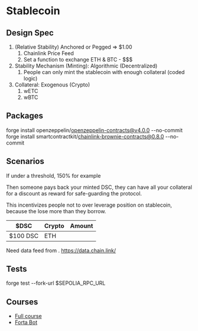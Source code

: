# Stablecoin

## Design Spec

1. (Relative Stability) Anchored or Pegged => $1.00
   1. Chainlink Price Feed
   2. Set a function to exchange ETH & BTC - $$$
2. Stability Mechanism (Minting): Algorithmic (Decentralized)
   1. People can only mint the stablecoin with enough collateral (coded logic)
3. Collateral: Exogenous (Crypto)
   1. wETC
   2. wBTC

## Packages

forge install openzeppelin/openzeppelin-contracts@v4.0.0 --no-commit
forge install smartcontractkit/chainlink-brownie-contracts@0.8.0 --no-commit

## Scenarios

If under a threshold, 150% for example

Then someone pays back your minted DSC, they can have all your collateral for a discount as reward for safe-guarding the protocol.

This incentivizes people not to over leverage position on stablecoin, because the lose more than they borrow.

| $DSC     | Crypto | Amount |
| -------- | ------ | ------ |
| $100 DSC | ETH    |        |

Need data feed from .
https://data.chain.link/

## Tests

forge test --fork-url $SEPOLIA_RPC_URL

## Courses

- [Full course](https://github.com/Cyfrin/foundry-full-course-f23)
- [Forta Bot](https://www.youtube.com/watch?v=42RcaQ8YTzQ)
